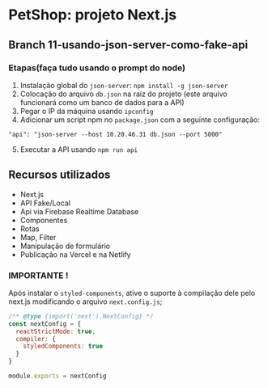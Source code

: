 # PetShop: projeto Next.js

## Branch 11-usando-json-server-como-fake-api

### Etapas(faça tudo usando o prompt do node)

1. Instalação global do `json-server`: `npm install -g json-server`
2. Colocação do arquivo `db.json` na raíz do projeto (este arquivo funcionará como um banco de dados para a API)
3. Pegar o IP da máquina usando `ipconfig`
4. Adicionar um script npm no `package.json` com a seguinte configuração:

`"api": "json-server --host 10.20.46.31 db.json --port 5000"`

5. Executar a API usando `npm run api`

## Recursos utilizados

- Next.js
- API Fake/Local
- Api via Firebase Realtime Database
- Componentes
- Rotas
- Map, Filter
- Manipulação de formulário
- Publicação na Vercel e na Netlify

### IMPORTANTE !

Após instalar o `styled-components`, ative o suporte à compilação dele pelo next.js modificando o arquivo `next.config.js`;

```javascript
/** @type {import('next').NextConfig} */
const nextConfig = {
  reactStrictMode: true,
  compiler: {
    styledComponents: true
  }
}

module.exports = nextConfig
```